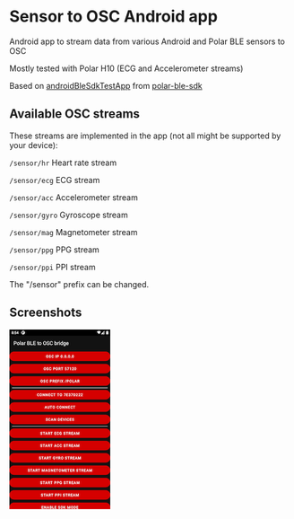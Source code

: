 # Sensor to OSC Android app

Android app to stream data from various Android and Polar BLE sensors to OSC

Mostly tested with Polar H10 (ECG and Accelerometer streams)

Based on [androidBleSdkTestApp](https://github.com/polarofficial/polar-ble-sdk/tree/master/examples/example-android/androidBleSdkTestApp) from [polar-ble-sdk](https://github.com/polarofficial/polar-ble-sdk)

## Available OSC streams

These streams are implemented in the app (not all might be supported by your device):

`/sensor/hr` Heart rate stream

`/sensor/ecg` ECG stream

`/sensor/acc` Accelerometer stream

`/sensor/gyro` Gyroscope stream

`/sensor/mag` Magnetometer stream

`/sensor/ppg` PPG stream

`/sensor/ppi` PPI stream

The "/sensor" prefix can be changed.

## Screenshots

![Screenshot](/screenshot1.png)
